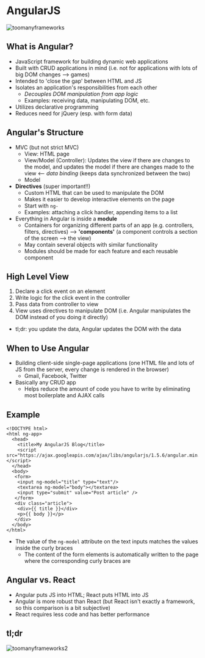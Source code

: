 # AngularJS


![toomanyframeworks](https://cdn.meme.am/instances/61726473.jpg)

## What is Angular?
* JavaScript framework for building dynamic web applications
* Built with CRUD applications in mind (i.e. not for applications with lots of big DOM changes --> games)
* Intended to 'close the gap' between HTML and JS
* Isolates an application's responsibilities from each other
  * *Decouples DOM manipulation from app logic*
  * Examples: receiving data, manipulating DOM, etc.
* Utilizes declarative programming
* Reduces need for jQuery (esp. with form data)

## Angular's Structure
* MVC (but not strict MVC)
  * View: HTML page
  * View/Model (Controller): Updates the view if there are changes to the model, and updates the model 
  if there are changes made to the view <-- *data binding* (keeps data synchronized between the two)
  * Model 
* **Directives** (super important!!)
  * Custom HTML that can be used to manipulate the DOM
  * Makes it easier to develop interactive elements on the page
  * Start with `ng-`
  * Examples: attaching a click handler, appending items to a list
* Everything in Angular is inside a **module**
  * Containers for organizing different parts of an app (e.g. controllers, filters, directives) --> **'components'**
  (a component controls a section of the screen --> the view)
  * May contain several objects with similar functionality
  * Modules should be made for each feature and each reusable component

## High Level View
1. Declare a click event on an element
2. Write logic for the click event in the controller
3. Pass data from controller to view
4. View uses directives to manipulate DOM (i.e. Angular manipulates the DOM instead of you doing it directly)

* tl;dr: you update the data, Angular updates the DOM with the data
  
## When to Use Angular
* Building client-side single-page applications (one HTML file and lots of JS from the server, 
every change is rendered in the browser)
  * Gmail, Facebook, Twitter
* Basically any CRUD app
  * Helps reduce the amount of code you have to write by eliminating most boilerplate and AJAX calls
  
## Example
```
<!DOCTYPE html>
<html ng-app>
  <head>
    <title>My AngularJS Blog</title>
    <script src="https://ajax.googleapis.com/ajax/libs/angularjs/1.5.6/angular.min.js"></script>
  </head>
  <body>
   <form>
    <input ng-model="title" type="text"/>
    <textarea ng-model="body"></textarea>
    <input type="submit" value="Post article" />
   </form>
   <div class="article">
    <div>{{ title }}</div>
    <p>{{ body }}</p>
   </div>
  </body>
</html>
```
* The value of the ``ng-model`` attribute on the text inputs matches the values inside the curly braces
  * The content of the form elements is automatically written to the page where 
  the corresponding curly braces are
  
## Angular vs. React
* Angular puts JS into HTML; React puts HTML into JS
* Angular is more robust than React (but React isn't exactly a framework, so this comparison is a bit subjective)
* React requires less code and has better performance


## tl;dr


![toomanyframeworks2](https://cdn-images-1.medium.com/max/1600/1*k67k1BGo3vIPLInrldsJAw.jpeg)
